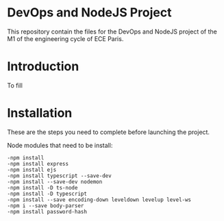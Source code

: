 # DevOps and NodeJS Project
 This repository contain the files for the DevOps and NodeJS project of the M1 of the engineering cycle of ECE Paris.
 
# Introduction
To fill

# Installation 
These are the steps you need to complete before launching the project.

Node modules that need to be install:
```
-npm install
-npm install express
-npm install ejs
-npm install typescript --save-dev
-npm install --save-dev nodemon
-npm install -D ts-node
-npm install -D typescript
-npm install --save encoding-down leveldown levelup level-ws
-npm i --save body-parser
-npm install password-hash
```
 
 

